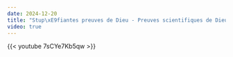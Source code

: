 ```yaml
---
date: 2024-12-20
title: "Stup\xE9fiantes preuves de Dieu - Preuves scientifiques de Dieu"
video: true
---
```



{{< youtube 7sCYe7Kb5qw >}}
